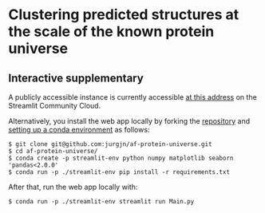 # Clustering predicted structures at the scale of the known protein universe
## Interactive supplementary
A publicly accessible instance is currently accessible [at this address](https://af-protein-universe.streamlit.app) on the Streamlit Community Cloud.

Alternatively, you install the web app locally by forking the [repository](https://github.com/jurgjn/af-protein-universe) and [setting up a conda environment](https://conda.io/projects/conda/en/latest/user-guide/getting-started.html) as follows:
```
$ git clone git@github.com:jurgjn/af-protein-universe.git
$ cd af-protein-universe/
$ conda create -p streamlit-env python numpy matplotlib seaborn 'pandas<2.0.0'
$ conda run -p ./streamlit-env pip install -r requirements.txt
```

After that, run the web app locally with:
```
$ conda run -p ./streamlit-env streamlit run Main.py
```
